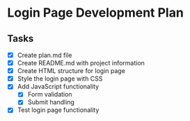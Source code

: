 # Login Page Development Plan

## Tasks

- [x] Create plan.md file
- [x] Create README.md with project information
- [x] Create HTML structure for login page
- [x] Style the login page with CSS
- [x] Add JavaScript functionality
  - [x] Form validation
  - [x] Submit handling
- [x] Test login page functionality
